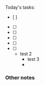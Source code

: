 Today's tasks:
- [ ] 
- [ ] 
- [ ] 
- [ ] 
- [ ] 
- [ ]  
    - test 2
        - test 3
        - 

### Other notes

